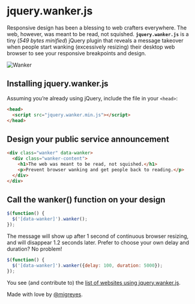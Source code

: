jquery.wanker.js
================

Responsive design has been a blessing to web crafters everywhere. The web, however, was meant to be read, not squished. **`jquery.wanker.js`** is a tiny (*549 bytes minified*) jQuery plugin that reveals a message takeover when people start wanking (excessively resizing) their desktop web browser to see your responsive breakpoints and design.

![Wanker](https://github.com/migreyes/jquery.wanker/raw/master/example/gallery/example-wanker-animated.gif)

## Installing jquery.wanker.js
Assuming you’re already using jQuery, include the file in your `<head>`:

```html
<head>
  <script src="jquery.wanker.min.js"></script>
</head>
```

## Design your public service announcement

```html
<div class="wanker" data-wanker>
  <div class="wanker-content">
    <h1>The web was meant to be read, not squished.</h1>
    <p>Prevent browser wanking and get people back to reading.</p>
  </div>
</div>
```

## Call the wanker() function on your design

```javascript
$(function() {
  $('[data-wanker]').wanker();
});
```

The message will show up after 1 second of continuous browser resizing, and will disappear 1.2 seconds later. Prefer to choose your own delay and duration? No problem!

```javascript
$(function() {
  $('[data-wanker]').wanker({delay: 100, duration: 5000});
});
```

You see (and contribute to) the [list of websites using jquery.wanker.js](https://github.com/migreyes/jquery.wanker/wiki/Wanker-Design-Gallery).

Made with love by [@migreyes](http://twitter.com/migreyes).